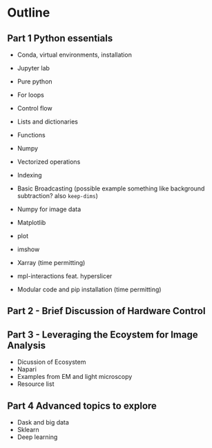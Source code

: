 # Outline


## Part 1 Python essentials
- Conda, virtual environments, installation
- Jupyter lab
- Pure python
 - For loops
 - Control flow
 - Lists and dictionaries 
 - Functions

- Numpy
 - Vectorized operations
 - Indexing
 - Basic Broadcasting (possible example something like background subtraction? also `keep-dims`)
 - Numpy for image data

- Matplotlib
 - plot
 - imshow
- Xarray (time permitting)
- mpl-interactions feat. hyperslicer
- Modular code and pip installation (time permitting)

 
## Part 2 - Brief Discussion of Hardware Control

## Part 3 - Leveraging the Ecoystem for Image Analysis
- Dicussion of Ecosystem
- Napari 
- Examples from EM and light microscopy
- Resource list


## Part 4 Advanced topics to explore

- Dask and big data
- Sklearn 
- Deep learning 
